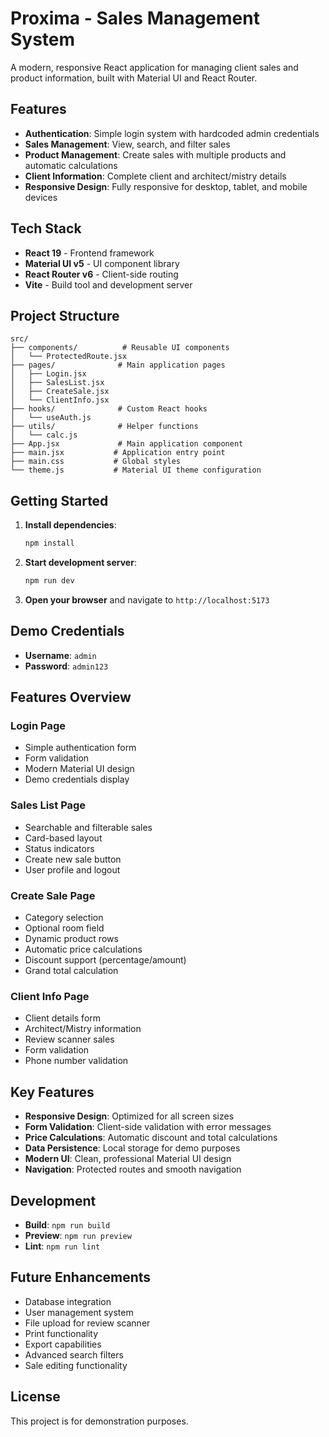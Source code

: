 # Proxima - Sales Management System

A modern, responsive React application for managing client sales and product information, built with Material UI and React Router.

## Features

- **Authentication**: Simple login system with hardcoded admin credentials
- **Sales Management**: View, search, and filter sales
- **Product Management**: Create sales with multiple products and automatic calculations
- **Client Information**: Complete client and architect/mistry details
- **Responsive Design**: Fully responsive for desktop, tablet, and mobile devices

## Tech Stack

- **React 19** - Frontend framework
- **Material UI v5** - UI component library
- **React Router v6** - Client-side routing
- **Vite** - Build tool and development server

## Project Structure

```
src/
├── components/          # Reusable UI components
│   └── ProtectedRoute.jsx
├── pages/              # Main application pages
│   ├── Login.jsx
│   ├── SalesList.jsx
│   ├── CreateSale.jsx
│   └── ClientInfo.jsx
├── hooks/              # Custom React hooks
│   └── useAuth.js
├── utils/              # Helper functions
│   └── calc.js
├── App.jsx             # Main application component
├── main.jsx           # Application entry point
├── main.css           # Global styles
└── theme.js           # Material UI theme configuration
```

## Getting Started

1. **Install dependencies**:
   ```bash
   npm install
   ```

2. **Start development server**:
   ```bash
   npm run dev
   ```

3. **Open your browser** and navigate to `http://localhost:5173`

## Demo Credentials

- **Username**: `admin`
- **Password**: `admin123`

## Features Overview

### Login Page
- Simple authentication form
- Form validation
- Modern Material UI design
- Demo credentials display

### Sales List Page
- Searchable and filterable sales
- Card-based layout
- Status indicators
- Create new sale button
- User profile and logout

### Create Sale Page
- Category selection
- Optional room field
- Dynamic product rows
- Automatic price calculations
- Discount support (percentage/amount)
- Grand total calculation

### Client Info Page
- Client details form
- Architect/Mistry information
- Review scanner sales
- Form validation
- Phone number validation

## Key Features

- **Responsive Design**: Optimized for all screen sizes
- **Form Validation**: Client-side validation with error messages
- **Price Calculations**: Automatic discount and total calculations
- **Data Persistence**: Local storage for demo purposes
- **Modern UI**: Clean, professional Material UI design
- **Navigation**: Protected routes and smooth navigation

## Development

- **Build**: `npm run build`
- **Preview**: `npm run preview`
- **Lint**: `npm run lint`

## Future Enhancements

- Database integration
- User management system
- File upload for review scanner
- Print functionality
- Export capabilities
- Advanced search filters
- Sale editing functionality

## License

This project is for demonstration purposes.